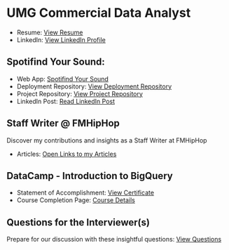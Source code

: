 # UMG Commercial Data Analyst

- Resume: [View Resume](https://github.com/svanhemert00/UMG-Commercial-Data-Analyst/blob/main/Sebastian_Van_Hemert-Resume.pdf)
- LinkedIn: [View LinkedIn Profile](https://www.linkedin.com/in/sebastianvanhemert)

## Spotifind Your Sound: 
  - Web App: [Spotifind Your Sound](https://spotifind.streamlit.app/)
  - Deployment Repository: [View Deployment Repository](https://github.com/svanhemert00/spotifindyoursound)
  - Project Repository: [View Project Repository](https://github.com/LMU-MSBA/Finding-Talent-Improving-Spotify-New-Artist-Recommendations/tree/main)
  - LinkedIn Post: [Read LinkedIn Post](https://www.linkedin.com/feed/update/urn:li:activity:7190261842559094784/)

## Staff Writer @ FMHipHop
Discover my contributions and insights as a Staff Writer at FMHipHop
- Articles: [Open Links to my Articles](https://github.com/svanhemert00/UMG-Commercial-Data-Analyst/blob/main/staff-writer-FMHipHop.md)

## DataCamp - Introduction to BigQuery
  - Statement of Accomplishment: [View Certificate](https://github.com/svanhemert00/UMG-Commercial-Data-Analyst/blob/main/DataCamp-Introduction_to_BigQuery-Statement_of_Accomplishment.pdf)
  - Course Completion Page: [Course Details](https://www.datacamp.com/completed/statement-of-accomplishment/course/374a0709dae3a9643d542dda01b0a25ae0f695ec)

## Questions for the Interviewer(s)
Prepare for our discussion with these insightful questions: [View Questions](https://github.com/svanhemert00/UMG-Commercial-Data-Analyst/blob/main/interview_questions.md)

